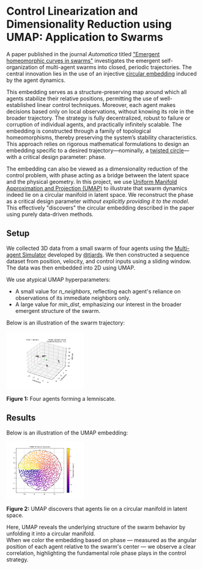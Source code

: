 # Control Linearization and Dimensionality Reduction using UMAP: Application to Swarms

A paper published in the journal *Automatica* titled ["Emergent homeomorphic curves in swarms"](https://doi.org/10.1016/j.automatica.2025.112221) investigates the emergent self-organization of multi-agent swarms into closed, periodic trajectories. The central innovation lies in the use of an injective [circular embedding](https://ieeexplore.ieee.org/abstract/document/10741086) induced by the agent dynamics.  

This embedding serves as a structure-preserving map around which all agents stabilize their relative positions, permitting the use of well-established linear control techniques. Moreover, each agent makes decisions based only on local observations, without knowing its role in the broader trajectory. The strategy is fully decentralized, robust to failure or corruption of individual agents, and practically infinitely scalable. The embedding is constructed through a family of topological homeomorphisms, thereby preserving the system’s stability characteristics. This approach relies on rigorous mathematical formulations to design an embedding specific to a desired trajectory—nominally, a [twisted circle](https://github.com/tjards/twisted_circles)—with a critical design parameter: phase.

The embedding can also be viewed as a dimensionality reduction of the control problem, with phase acting as a bridge between the latent space and the physical geometry. In this project, we use [Uniform Manifold Approximation and Projection (UMAP)](https://github.com/lmcinnes/umap) to illustrate that swarm dynamics indeed lie on a circular manifold in latent space. We reconstruct the phase as a critical design parameter *without explicitly providing it to the model*. This effectively "discovers" the circular embedding described in the paper using purely data-driven methods.

## Setup

We collected 3D data from a small swarm of four agents using the [Multi-agent Simulator](https://github.com/tjards/multi-agent_sim) developed by [@tjards](https://github.com/tjards). We then constructed a sequence dataset from position, velocity, and control inputs using a sliding window. The data was then embedded into 2D using UMAP.

We use atypical UMAP hyperparameters:
- A small value for *n_neighbors*, reflecting each agent's reliance on observations of its immediate neighbors only.
- A large value for *min_dist*, emphasizing our interest in the broader emergent structure of the swarm.

Below is an illustration of the swarm trajectory:

<p float="center">
    <img src="./visualization/public/animation3D.gif" width="40%">  
    <figcaption style="font-size: 1em; margin-top: 5px;"><strong>Figure 1:</strong> Four agents forming a lemniscate.</figcaption>
</p>


## Results

Below is an illustration of the UMAP embedding:

<p float="center">
    <img src="./visualization/public/umap.png" width="40%">  
    <figcaption style="font-size: 1em; margin-top: 5px;"><strong>Figure 2:</strong> UMAP discovers that agents lie on a circular manifold in latent space.</figcaption>
</p>

Here, UMAP reveals the underlying structure of the swarm behavior by unfolding it into a circular manifold.  
When we color the embedding based on phase — measured as the angular position of each agent relative to the swarm's center — we observe a clear correlation, highlighting the fundamental role phase plays in the control strategy.


